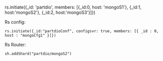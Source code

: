 rs.initiate({_id: 'partdio', members: [{_id:0, host: 'mongoS1'}, {_id:1, host:'mongoS2'}, {_id:2, host:'mongoS3'}]})

Rs config:
```
rs.initiate({_id:"partdioConf", configsvr: true, members: [{ _id : 0, host : "mongoCfg1" }]})
```

Rs Router:
```
sh.addShard("partdio/mongoS2")
```